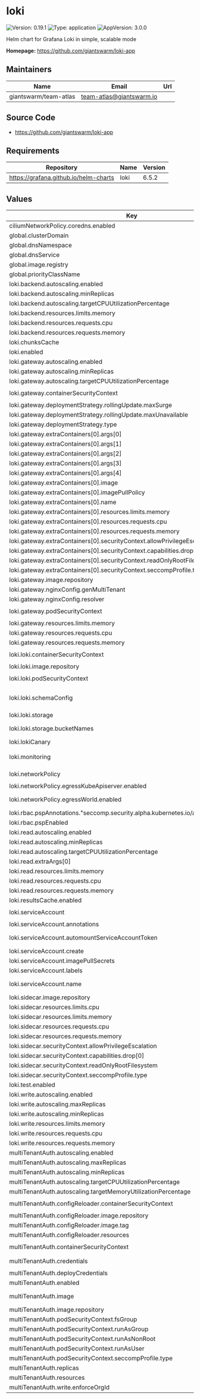 # loki

![Version: 0.19.1](https://img.shields.io/badge/Version-0.19.1-informational?style=flat-square) ![Type: application](https://img.shields.io/badge/Type-application-informational?style=flat-square) ![AppVersion: 3.0.0](https://img.shields.io/badge/AppVersion-3.0.0-informational?style=flat-square)

Helm chart for Grafana Loki in simple, scalable mode

**Homepage:** <https://github.com/giantswarm/loki-app>

## Maintainers

| Name | Email | Url |
| ---- | ------ | --- |
| giantswarm/team-atlas | <team-atlas@giantswarm.io> |  |

## Source Code

* <https://github.com/giantswarm/loki-app>

## Requirements

| Repository | Name | Version |
|------------|------|---------|
| https://grafana.github.io/helm-charts | loki | 6.5.2 |

## Values

| Key | Type | Default | Description |
|-----|------|---------|-------------|
| ciliumNetworkPolicy.coredns.enabled | bool | `true` |  |
| global.clusterDomain | string | `"cluster.local"` | configures cluster domain ("cluster.local" by default) |
| global.dnsNamespace | string | `"kube-system"` | configures DNS service namespace |
| global.dnsService | string | `"coredns"` | configures DNS service name |
| global.image.registry | string | `"gsoci.azurecr.io"` | Overrides the Docker registry globally for all images |
| global.priorityClassName | string | `nil` | Overrides the priorityClassName for all pods |
| loki.backend.autoscaling.enabled | bool | `true` |  |
| loki.backend.autoscaling.minReplicas | int | `2` |  |
| loki.backend.autoscaling.targetCPUUtilizationPercentage | int | `90` |  |
| loki.backend.resources.limits.memory | string | `"3Gi"` |  |
| loki.backend.resources.requests.cpu | string | `"200m"` |  |
| loki.backend.resources.requests.memory | string | `"1Gi"` |  |
| loki.chunksCache | object | `{"enabled":true}` | Caching configuration |
| loki.enabled | bool | `true` |  |
| loki.gateway.autoscaling.enabled | bool | `true` |  |
| loki.gateway.autoscaling.minReplicas | int | `2` |  |
| loki.gateway.autoscaling.targetCPUUtilizationPercentage | int | `90` |  |
| loki.gateway.containerSecurityContext | object | `{"allowPrivilegeEscalation":false,"capabilities":{"drop":["ALL"]},"readOnlyRootFilesystem":true,"seccompProfile":{"type":"RuntimeDefault"}}` | The SecurityContext for gateway containers |
| loki.gateway.deploymentStrategy.rollingUpdate.maxSurge | int | `0` |  |
| loki.gateway.deploymentStrategy.rollingUpdate.maxUnavailable | int | `1` |  |
| loki.gateway.deploymentStrategy.type | string | `"RollingUpdate"` |  |
| loki.gateway.extraContainers[0].args[0] | string | `"--listen"` |  |
| loki.gateway.extraContainers[0].args[1] | string | `"127.0.0.1:8053"` |  |
| loki.gateway.extraContainers[0].args[2] | string | `"--hostsfile=/etc/hosts"` |  |
| loki.gateway.extraContainers[0].args[3] | string | `"--enable-search"` |  |
| loki.gateway.extraContainers[0].args[4] | string | `"--verbose"` |  |
| loki.gateway.extraContainers[0].image | string | `"giantswarm/go-dnsmasq:release-1.0.7"` |  |
| loki.gateway.extraContainers[0].imagePullPolicy | string | `"IfNotPresent"` |  |
| loki.gateway.extraContainers[0].name | string | `"dnsmasq"` |  |
| loki.gateway.extraContainers[0].resources.limits.memory | string | `"100Mi"` |  |
| loki.gateway.extraContainers[0].resources.requests.cpu | string | `"10m"` |  |
| loki.gateway.extraContainers[0].resources.requests.memory | string | `"10Mi"` |  |
| loki.gateway.extraContainers[0].securityContext.allowPrivilegeEscalation | bool | `false` |  |
| loki.gateway.extraContainers[0].securityContext.capabilities.drop[0] | string | `"ALL"` |  |
| loki.gateway.extraContainers[0].securityContext.readOnlyRootFilesystem | bool | `true` |  |
| loki.gateway.extraContainers[0].securityContext.seccompProfile.type | string | `"RuntimeDefault"` |  |
| loki.gateway.image.repository | string | `"giantswarm/nginx-unprivileged"` |  |
| loki.gateway.nginxConfig.genMultiTenant | bool | `false` |  |
| loki.gateway.nginxConfig.resolver | string | `"127.0.0.1:8053 valid=60s"` |  |
| loki.gateway.podSecurityContext | object | `{"fsGroup":101,"runAsGroup":101,"runAsNonRoot":true,"runAsUser":101,"seccompProfile":{"type":"RuntimeDefault"}}` | The SecurityContext for gateway containers |
| loki.gateway.resources.limits.memory | string | `"500Mi"` |  |
| loki.gateway.resources.requests.cpu | string | `"50m"` |  |
| loki.gateway.resources.requests.memory | string | `"50Mi"` |  |
| loki.loki.containerSecurityContext | object | `{"allowPrivilegeEscalation":false,"capabilities":{"drop":["ALL"]},"readOnlyRootFilesystem":true,"seccompProfile":{"type":"RuntimeDefault"}}` | The SecurityContext for Loki containers |
| loki.loki.image.repository | string | `"giantswarm/loki"` |  |
| loki.loki.podSecurityContext | object | `{"fsGroup":10001,"runAsGroup":10001,"runAsNonRoot":true,"runAsUser":10001,"seccompProfile":{"type":"RuntimeDefault"}}` | The SecurityContext for Loki pods |
| loki.loki.schemaConfig | object | `{"configs":[{"from":"2024-04-01","index":{"period":"24h","prefix":"index_"},"object_store":"s3","schema":"v13","store":"tsdb"}]}` | Loki Storage schema configuration    Loki 3 requires a schema to be configured so we configure v13, the latest.    Doc is here: https://grafana.com/docs/loki/latest/configure/storage/#schema-config |
| loki.loki.storage | object | `{"bucketNames":{"admin":"admin","chunks":"chunks","ruler":"ruler"}}` | Loki Storage configuration |
| loki.loki.storage.bucketNames | object | `{"admin":"admin","chunks":"chunks","ruler":"ruler"}` | - Loki requires a bucket for chunks and the ruler. TODO(user): Please provide these values if you are using object storage. |
| loki.lokiCanary | object | `{"enabled":false}` | Canary configuration |
| loki.monitoring | object | `{"alerts":{"enabled":false},"dashboards":{"enabled":false},"rules":{"enabled":false},"selfMonitoring":{"enabled":false,"grafanaAgent":{"installOperator":false}},"serviceMonitor":{"enabled":true}}` | Configuration of monitoring components |
| loki.networkPolicy | object | `{"egressKubeApiserver":{"enabled":true},"egressWorld":{"enabled":true},"enabled":true,"flavor":"cilium"}` | Configuration of Loki's network policy |
| loki.networkPolicy.egressKubeApiserver.enabled | bool | `true` | Enable additional cilium egress rules to kube-apiserver for backend. |
| loki.networkPolicy.egressWorld.enabled | bool | `true` | Enable additional cilium egress rules to external world for write, read and backend. |
| loki.rbac.pspAnnotations."seccomp.security.alpha.kubernetes.io/allowedProfileNames" | string | `"*"` |  |
| loki.rbac.pspEnabled | bool | `true` |  |
| loki.read.autoscaling.enabled | bool | `true` |  |
| loki.read.autoscaling.minReplicas | int | `2` |  |
| loki.read.autoscaling.targetCPUUtilizationPercentage | int | `90` |  |
| loki.read.extraArgs[0] | string | `"-querier.multi-tenant-queries-enabled"` |  |
| loki.read.resources.limits.memory | string | `"3Gi"` |  |
| loki.read.resources.requests.cpu | string | `"200m"` |  |
| loki.read.resources.requests.memory | string | `"1Gi"` |  |
| loki.resultsCache.enabled | bool | `true` |  |
| loki.serviceAccount | object | `{"annotations":{},"automountServiceAccountToken":true,"create":true,"imagePullSecrets":[],"labels":{},"name":"loki"}` | Configuration of Loki's service account |
| loki.serviceAccount.annotations | object | `{}` | Annotations for the service account |
| loki.serviceAccount.automountServiceAccountToken | bool | `true` | Set this toggle to false to opt out of automounting API credentials for the service account |
| loki.serviceAccount.create | bool | `true` | Specifies whether a ServiceAccount should be created |
| loki.serviceAccount.imagePullSecrets | list | `[]` | Image pull secrets for the service account |
| loki.serviceAccount.labels | object | `{}` | Labels for the service account |
| loki.serviceAccount.name | string | `"loki"` | The name of the ServiceAccount to use. If not set and create is true, a name is generated using the fullname template |
| loki.sidecar.image.repository | string | `"giantswarm/k8s-sidecar"` |  |
| loki.sidecar.resources.limits.cpu | string | `"100m"` |  |
| loki.sidecar.resources.limits.memory | string | `"100Mi"` |  |
| loki.sidecar.resources.requests.cpu | string | `"50m"` |  |
| loki.sidecar.resources.requests.memory | string | `"50Mi"` |  |
| loki.sidecar.securityContext.allowPrivilegeEscalation | bool | `false` |  |
| loki.sidecar.securityContext.capabilities.drop[0] | string | `"ALL"` |  |
| loki.sidecar.securityContext.readOnlyRootFilesystem | bool | `true` |  |
| loki.sidecar.securityContext.seccompProfile.type | string | `"RuntimeDefault"` |  |
| loki.test.enabled | bool | `false` |  |
| loki.write.autoscaling.enabled | bool | `true` |  |
| loki.write.autoscaling.maxReplicas | int | `10` |  |
| loki.write.autoscaling.minReplicas | int | `2` |  |
| loki.write.resources.limits.memory | string | `"4Gi"` |  |
| loki.write.resources.requests.cpu | string | `"500m"` |  |
| loki.write.resources.requests.memory | string | `"3Gi"` |  |
| multiTenantAuth.autoscaling.enabled | bool | `true` | Enable autoscaling for the multi-tenant proxy |
| multiTenantAuth.autoscaling.maxReplicas | int | `4` | Maximum autoscaling replicas for the multi-tenant proxy |
| multiTenantAuth.autoscaling.minReplicas | int | `2` | Minimum autoscaling replicas for the multi-tenant proxy |
| multiTenantAuth.autoscaling.targetCPUUtilizationPercentage | int | `90` | Target CPU utilisation percentage for the multi-tenant proxy |
| multiTenantAuth.autoscaling.targetMemoryUtilizationPercentage | string | `nil` | Target memory utilisation percentage for the multi-tenant proxy |
| multiTenantAuth.configReloader.containerSecurityContext | object | `{"allowPrivilegeEscalation":false,"capabilities":{"drop":["ALL"]},"readOnlyRootFilesystem":true,"seccompProfile":{"type":"RuntimeDefault"}}` | Security context to apply to the config reloader containers. |
| multiTenantAuth.configReloader.image.repository | string | `"giantswarm/configmap-reload"` | Repository to get config reloader image from. |
| multiTenantAuth.configReloader.image.tag | string | `"v0.9.0"` | Tag of image to use for config reloading. |
| multiTenantAuth.configReloader.resources | object | `{"requests":{"cpu":"1m","memory":"5Mi"}}` | Resource requests and limits to apply to the config reloader containers. |
| multiTenantAuth.containerSecurityContext | object | `{"allowPrivilegeEscalation":false,"capabilities":{"drop":["ALL"]},"readOnlyRootFilesystem":true,"seccompProfile":{"type":"RuntimeDefault"}}` | The SecurityContext for Loki containers |
| multiTenantAuth.credentials | string | `"users:\n  - username: Tenant1\n    password: 1tnaneT\n    orgid: tenant-1\n  - username: Tenant2\n    password: 2tnaneT\n    orgid: tenant-2"` |  |
| multiTenantAuth.deployCredentials | bool | `true` |  |
| multiTenantAuth.enabled | bool | `false` | Specifies whether the multi-tenant proxy should be enabled |
| multiTenantAuth.image | object | `{"pullPolicy":"IfNotPresent","pullSecrets":[],"repository":"giantswarm/grafana-multi-tenant-proxy","tag":"0.5.0"}` | ref: https://kubernetes.io/docs/concepts/workloads/controllers/deployment/#strategy |
| multiTenantAuth.image.repository | string | `"giantswarm/grafana-multi-tenant-proxy"` | Repository to get multi-tenant proxy image from. |
| multiTenantAuth.podSecurityContext.fsGroup | int | `10001` |  |
| multiTenantAuth.podSecurityContext.runAsGroup | int | `10001` |  |
| multiTenantAuth.podSecurityContext.runAsNonRoot | bool | `true` |  |
| multiTenantAuth.podSecurityContext.runAsUser | int | `10001` |  |
| multiTenantAuth.podSecurityContext.seccompProfile.type | string | `"RuntimeDefault"` |  |
| multiTenantAuth.replicas | int | `3` | Number of replicas for the multi-tenant proxy |
| multiTenantAuth.resources | object | `{"limits":{"memory":"500Mi"},"requests":{"cpu":"50m","memory":"50Mi"}}` | Resource requests and limits for the write |
| multiTenantAuth.write.enforceOrgId | bool | `true` | disabling this allows write requests to set whatever orgid they want |

